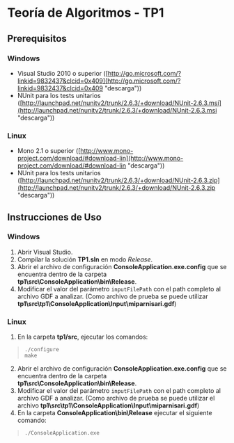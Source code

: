 # Teoría de Algoritmos - TP1

## Prerequisitos

### Windows

- Visual Studio 2010 o superior ([http://go.microsoft.com/?linkid=9832437&clcid=0x409](http://go.microsoft.com/?linkid=9832437&clcid=0x409 "descarga"))
- NUnit para los tests unitarios ([http://launchpad.net/nunitv2/trunk/2.6.3/+download/NUnit-2.6.3.msi](http://launchpad.net/nunitv2/trunk/2.6.3/+download/NUnit-2.6.3.msi "descarga"))

### Linux
- Mono 2.1 o superior ([http://www.mono-project.com/download/#download-lin](http://www.mono-project.com/download/#download-lin "descarga"))
- NUnit para los tests unitarios ([http://launchpad.net/nunitv2/trunk/2.6.3/+download/NUnit-2.6.3.zip](http://launchpad.net/nunitv2/trunk/2.6.3/+download/NUnit-2.6.3.zip "descarga"))


## Instrucciones de Uso

### Windows
1. Abrir Visual Studio.
2. Compilar la solución **TP1.sln** en modo *Release*.
2. Abrir el archivo de configuración **ConsoleApplication.exe.config** que se encuentra dentro de la carpeta **tp1\src\ConsoleApplication\bin\Release**.
3. Modificar el valor del parámetro `inputFilePath` con el path completo al archivo GDF a analizar. (Como archivo de prueba se puede utilizar **tp1\src\tp1\ConsoleApplication\Input\miparnisari.gdf**)

### Linux
1. En la carpeta **tp1/src**, ejecutar los comandos:

>     ./configure
>     make

2. Abrir el archivo de configuración **ConsoleApplication.exe.config** que se encuentra dentro de la carpeta **tp1\src\ConsoleApplication\bin\Release**.
3. Modificar el valor del parámetro `inputFilePath` con el path completo al archivo GDF a analizar. (Como archivo de prueba se puede utilizar el archivo **tp1\src\tp1\ConsoleApplication\Input\miparnisari.gdf**)
4. En la carpeta **ConsoleApplication\bin\Release** ejecutar el siguiente comando:

>     ./ConsoleApplication.exe




